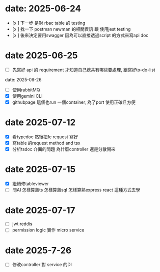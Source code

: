 # date: 2025-06-24

- [x ] 下一步 是對 rbac table 的 testing
- [x ] 找一下 postman newman 的相關資訊 跟 使用jest testing
- [x ] 後來決定要用swagger 因為可以直接透過script 的方式來寫api doc

# date 2025-06-25

- [ ] 先寫好 api 的 requirement 才知道自己總共有哪些要處理, 跟寫好to-do-list

date: 2025-06-26

- [ ] 使用rabbitMQ
- [x] 使用gemini CLI
- [x] githubpage 這個也run 一個container, 為了port 使用正確且方便

# date 2025-07-12
- [x] 看typedoc 然後把fe request 寫好
- [x] 寫table 的request method and tsx
- [x] 分析tsdoc 介面的問題 為什麼controller 還是分散開來

# date 2025-07-15
- [x] 繼續修tableviewer
- [ ] 問AI 怎樣算熟ts 怎樣算熟sql 怎樣算熟express react 這種方式去學

# date 2025-07-17
- [ ] jwt reddis
- [ ] permission logic 實作
micro service

# date 2025-7-26
- [ ] 修改controller 對 service 的DI
